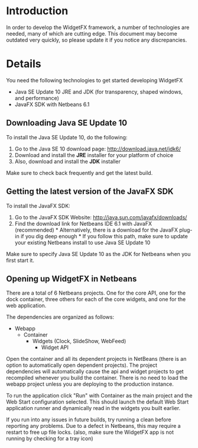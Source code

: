 # Introduction #

In order to develop the WidgetFX framework, a number of technologies are needed, many of which are cutting edge.  This document may become outdated very quickly, so please update it if you notice any discrepancies.

# Details #

You need the following technologies to get started developing WidgetFX
  * Java SE Update 10 JRE and JDK (for transparency, shaped windows, and performance)
  * JavaFX SDK with Netbeans 6.1

## Downloading Java SE Update 10 ##

To install the Java SE Update 10, do the following:
  1. Go to the Java SE 10 download page: http://download.java.net/jdk6/
  1. Download and install the **JRE** installer for your platform of choice
  1. Also, download and install the **JDK** installer

Make sure to check back frequently and get the latest build.

## Getting the latest version of the JavaFX SDK ##

To install the JavaFX SDK:
  1. Go to the JavaFX SDK Website: http://java.sun.com/javafx/downloads/
  1. Find the download link for Netbeans IDE 6.1 with JavaFX (recommended)
    * Alternatively, there is a download for the JavaFX plug-in if you dig deep enough
    * If you follow this path, make sure to update your existing Netbeans install to use Java SE Update 10

Make sure to specify Java SE Update 10 as the JDK for Netbeans when you first start it.

## Opening up WidgetFX in Netbeans ##

There are a total of 6 Netbeans projects.  One for the core API, one for the dock container, three others for each of the core widgets, and one for the web application.

The dependencies are organized as follows:

  * Webapp
    * Container
      * Widgets (Clock, SlideShow, WebFeed)
        * Widget API

Open the container and all its dependent projects in NetBeans (there is an option to automatically open dependent projects).  The project dependencies will automatically cause the api and widget projects to get recompiled whenever you build the container.  There is no need to load the webapp project unless you are deploying to the production instance.

To run the application click "Run" with Container as the main project and the Web Start configuration selected.  This should launch the default Web Start application runner and dynamically read in the widgets you built earlier.

If you run into any issues in future builds, try running a clean before reporting any problems.  Due to a defect in Netbeans, this may require a restart to free up file locks.  (also, make sure the WidgetFX app is not running by checking for a tray icon)